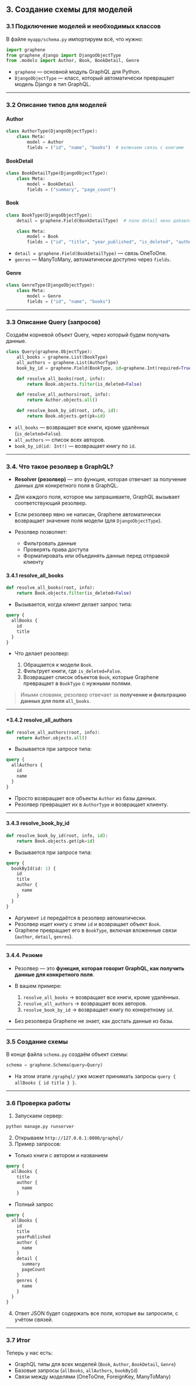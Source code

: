 ## 3. Создание схемы для моделей

### 3.1 Подключение моделей и необходимых классов

В файле `myapp/schema.py` импортируем всё, что нужно:

```python
import graphene
from graphene_django import DjangoObjectType
from .models import Author, Book, BookDetail, Genre
```

* `graphene` — основной модуль GraphQL для Python.
* `DjangoObjectType` — класс, который автоматически превращает модель Django в тип GraphQL.

---

### 3.2 Описание типов для моделей

#### Author

```python
class AuthorType(DjangoObjectType):
    class Meta:
        model = Author
        fields = ("id", "name", "books")  # включаем связь с книгами
```

#### BookDetail

```python
class BookDetailType(DjangoObjectType):
    class Meta:
        model = BookDetail
        fields = ("summary", "page_count")
```

#### Book

```python
class BookType(DjangoObjectType):
    detail = graphene.Field(BookDetailType)  # поле detail явно добавляем

    class Meta:
        model = Book
        fields = ("id", "title", "year_published", "is_deleted", "author", "genres", "detail")
```

* `detail = graphene.Field(BookDetailType)` — связь OneToOne.
* `genres` — ManyToMany, автоматически доступно через `fields`.

#### Genre

```python
class GenreType(DjangoObjectType):
    class Meta:
        model = Genre
        fields = ("id", "name", "books")
```

---

### 3.3 Описание Query (запросов)

Создаём корневой объект Query, через который будем получать данные.

```python
class Query(graphene.ObjectType):
    all_books = graphene.List(BookType)
    all_authors = graphene.List(AuthorType)
    book_by_id = graphene.Field(BookType, id=graphene.Int(required=True))

    def resolve_all_books(root, info):
        return Book.objects.filter(is_deleted=False)

    def resolve_all_authors(root, info):
        return Author.objects.all()

    def resolve_book_by_id(root, info, id):
        return Book.objects.get(pk=id)
```

* `all_books` — возвращает все книги, кроме удалённых (`is_deleted=False`).
* `all_authors` — список всех авторов.
* `book_by_id(id: Int!)` — возвращает книгу по `id`.

---
### 3.4. Что такое резолвер в GraphQL?

* **Resolver (резолвер)** — это функция, которая отвечает за получение данных для конкретного поля в GraphQL.
* Для каждого поля, которое мы запрашиваете, GraphQL вызывает соответствующий резолвер.
* Если резолвер явно не написан, Graphene автоматически возвращает значение поля модели (для `DjangoObjectType`).
* Резолвер позволяет:

  * Фильтровать данные
  * Проверять права доступа
  * Форматировать или объединять данные перед отправкой клиенту


#### 3.4.1 resolve_all_books

```python
def resolve_all_books(root, info):
    return Book.objects.filter(is_deleted=False)
```

* Вызывается, когда клиент делает запрос типа:

```graphql
query {
  allBooks {
    id
    title
  }
}
```

* Что делает резолвер:

  1. Обращается к модели `Book`.
  2. Фильтрует книги, где `is_deleted=False`.
  3. Возвращает список объектов `Book`, которые Graphene превращает в `BookType` с нужными полями.

> Иными словами, резолвер отвечает за **получение и фильтрацию данных для поля `all_books`**.

---

#### *3.4.2 resolve_all_authors

```python
def resolve_all_authors(root, info):
    return Author.objects.all()
```

* Вызывается при запросе типа:

```graphql
query {
  allAuthors {
    id
    name
  }
}
```

* Просто возвращает все объекты `Author` из базы данных.
* Резолвер превращает их в `AuthorType` и возвращает клиенту.

---

#### 3.4.3 resolve_book_by_id

```python
def resolve_book_by_id(root, info, id):
    return Book.objects.get(pk=id)
```

* Вызывается при запросе типа:

```graphql
query {
  bookById(id: 1) {
    id
    title
    author {
      name
    }
  }
}
```

* Аргумент `id` передаётся в резолвер автоматически.
* Резолвер ищет книгу с этим `id` и возвращает объект `Book`.
* Graphene превращает его в `BookType`, включая вложенные связи (`author`, `detail`, `genres`).

---

#### 3.4.4. Резюме

* Резолвер — это **функция, которая говорит GraphQL, как получить данные для конкретного поля**.
* В вашем примере:

  1. `resolve_all_books` → возвращает все книги, кроме удалённых.
  2. `resolve_all_authors` → возвращает всех авторов.
  3. `resolve_book_by_id` → возвращает книгу по конкретному `id`.
* Без резолвера Graphene не знает, как достать данные из базы.

---

### 3.5 Создание схемы

В конце файла `schema.py` создаём объект схемы:

```python
schema = graphene.Schema(query=Query)
```

* На этом этапе `/graphql/` уже может принимать запросы `query { allBooks { id title } }`.

---

### 3.6 Проверка работы

1. Запускаем сервер:

```bash
python manage.py runserver
```

2. Открываем `http://127.0.0.1:8000/graphql/`
3. Пример запросов:

* Только книги с автором и названием
```graphql
query {
  allBooks {
    title
    author {
      name
    }
```

* Полный запрос
```graphql
query {
  allBooks {
    id
    title
    yearPublished
    author {
      name
    }
    detail {
      summary
      pageCount
    }
    genres {
      name
    }
  }
}
```

4. Ответ JSON будет содержать все поля, которые вы запросили, с учётом связей.

---

### 3.7 Итог

Теперь у нас есть:

* GraphQL типы для всех моделей (`Book`, `Author`, `BookDetail`, `Genre`)
* Базовые запросы (`allBooks`, `allAuthors`, `bookById`)
* Связи между моделями (OneToOne, ForeignKey, ManyToMany)

